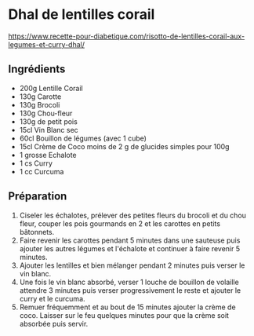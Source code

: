 # Dhal de lentilles corail

https://www.recette-pour-diabetique.com/risotto-de-lentilles-corail-aux-legumes-et-curry-dhal/

## Ingrédients

* 200g Lentille Corail
* 130g Carotte
* 130g Brocoli
* 130g Chou-fleur
* 130g de petit pois
* 15cl Vin Blanc sec
* 60cl Bouillon de légumes (avec 1 cube)
* 15cl Crème de Coco moins de 2 g de glucides simples pour 100g
* 1 grosse Echalote
* 1 cs Curry
* 1 cc Curcuma

## Préparation

1. Ciseler les échalotes, prélever des petites fleurs du brocoli et du chou fleur, couper les pois gourmands en 2 et les carottes en petits bâtonnets.
2. Faire revenir les carottes pendant 5 minutes dans une sauteuse puis ajouter les autres légumes et l'échalote et continuer à faire revenir 5 minutes.
3. Ajouter les lentilles et bien mélanger pendant 2 minutes puis verser le vin blanc.
4. Une fois le vin blanc absorbé, verser 1 louche de bouillon de volaille attendre 3 minutes puis verser progressivement le reste et ajouter le curry et le curcuma.
5. Remuer fréquemment et au bout de 15 minutes ajouter la crème de coco. Laisser sur le feu quelques minutes pour que la crème soit absorbée puis servir.
